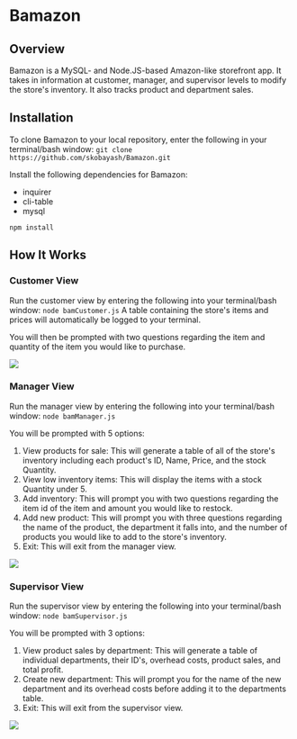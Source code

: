 # Bamazon

## Overview
Bamazon is a MySQL- and Node.JS-based Amazon-like storefront app. It takes in information
at customer, manager, and supervisor levels to modify the store's inventory. It also 
tracks product and department sales.

## Installation

To clone Bamazon to your local repository, enter the following in your terminal/bash window:
``` git clone https://github.com/skobayash/Bamazon.git ```

Install the following dependencies for Bamazon:
* inquirer
* cli-table
* mysql

``` npm install ```

## How It Works

### Customer View
Run the customer view by entering the following into your terminal/bash window:
``` node bamCustomer.js ```
A table containing the store's items and prices will automatically be logged to your
terminal.

You will then be prompted with two questions regarding the item and quantity
of the item you would like to purchase.

<img src="/assets/images/customer.gif" />

### Manager View
Run the manager view by entering the following into your terminal/bash window:
``` node bamManager.js ```

You will be prompted with 5 options:
1. View products for sale: This will generate a table of all of the store's inventory including each product's ID, Name, Price, and the stock Quantity.
2. View low inventory items: This will display the items with a stock Quantity under 5.
3. Add inventory: This will prompt you with two questions regarding the item id of the item and amount you would like to restock.
4. Add new product: This will prompt you with three questions regarding the name of the product, the department it falls into, and the number of products you would like to add to the store's inventory.
5. Exit: This will exit from the manager view.


<img src="/assets/images/manager.gif" />

### Supervisor View
Run the supervisor view by entering the following into your terminal/bash window:
``` node bamSupervisor.js ```

You will be prompted with 3 options:
1. View product sales by department: This will generate a table of individual departments, their ID's, overhead costs, product sales, and total profit.
2. Create new department: This will prompt you for the name of the new department and its overhead costs before adding it to the departments table.
3. Exit: This will exit from the supervisor view.

<img src="/assets/images/supervisor.gif" />